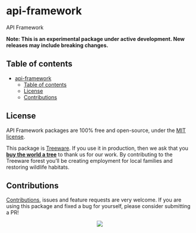 # api-framework

API Framework

**Note: This is an experimental package under active development. New releases
may include breaking changes.**

## Table of contents

- [api-framework](#api-framework)
  - [Table of contents](#table-of-contents)
  - [License](#license)
  - [Contributions](#contributions)

## License

API Framework packages are 100% free and open-source, under the
[MIT license](https://github.com/jonnydgreen/api-framework/blob/main/LICENSE).

This package is [Treeware](https://treeware.earth). If you use it in production,
then we ask that you
[**buy the world a tree**](https://plant.treeware.earth/jonnydgreen/api-framework)
to thank us for our work. By contributing to the Treeware forest you’ll be
creating employment for local families and restoring wildlife habitats.

## Contributions

[Contributions](https://github.com/jonnydgreen/api-framework/blob/main/CONTRIBUTING.md),
issues and feature requests are very welcome. If you are using this package and
fixed a bug for yourself, please consider submitting a PR!

<p align="center">
  <a href="https://github.com/jonnydgreen/api-framework/graphs/contributors">
    <img src="https://contrib.rocks/image?repo=jonnydgreen/api-framework&columns=8" />
  </a>
</p>
